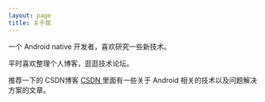 ```yaml
---
layout: page
title: 关于我 
---
```


一个 Android native 开发者，喜欢研究一些新技术。
<p>
平时喜欢整理个人博客，逛逛技术论坛。
<p>


推荐一下的 CSDN博客
<a target="_blank" href="http://blog.csdn.net/lvshuchangyin"> CSDN </a>
里面有一些关于 Android 相关的技术以及问题解决方案的文章。

<p>

